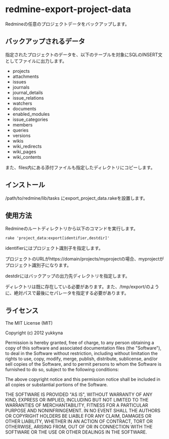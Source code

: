 redmine-export-project-data
===========================
Redmineの任意のプロジェクトデータをバックアップします。

バックアップされるデータ
------------------------
指定されたプロジェクトのデータを、以下のテーブルを対象にSQLのINSERT文としてファイルに出力します。
* projects
* attachments
* issues
* journals
* journal_details
* issue_relations
* watchers
* documents
* enabled_modules
* issue_categories
* members
* queries
* versions
* wikis
* wiki_redirects
* wiki_pages
* wiki_contents

また、files内にある添付ファイルも指定したディレクトリにコピーします。

インストール
------------
/path/to/redmine/lib/tasks にexport_project_data.rakeを設置します。

使用方法
--------
Redmineのルートディレクトリから以下のコマンドを実行します。

`rake 'project_data:export[identifier,destdir]'`

identifierにはプロジェクト識別子を指定します。

プロジェクトのURLがhttps://domain/projects/myprojectの場合、myprojectがプロジェクト識別子になります。

destdirにはバックアップの出力先ディレクトリを指定します。

ディレクトリは既に存在している必要があります。また、/tmp/export/のように、絶対パスで最後にセパレータを指定する必要があります。

ライセンス
----------
The MIT License (MIT)

Copyright (c) 2012 yukkyna

Permission is hereby granted, free of charge, to any person obtaining a copy of this software and associated documentation files (the "Software"), to deal in the Software without restriction, including without limitation the rights to use, copy, modify, merge, publish, distribute, sublicense, and/or sell copies of the Software, and to permit persons to whom the Software is furnished to do so, subject to the following conditions:

The above copyright notice and this permission notice shall be included in all copies or substantial portions of the Software.

THE SOFTWARE IS PROVIDED "AS IS", WITHOUT WARRANTY OF ANY KIND, EXPRESS OR IMPLIED, INCLUDING BUT NOT LIMITED TO THE WARRANTIES OF MERCHANTABILITY, FITNESS FOR A PARTICULAR PURPOSE AND NONINFRINGEMENT. IN NO EVENT SHALL THE AUTHORS OR COPYRIGHT HOLDERS BE LIABLE FOR ANY CLAIM, DAMAGES OR OTHER LIABILITY, WHETHER IN AN ACTION OF CONTRACT, TORT OR OTHERWISE, ARISING FROM, OUT OF OR IN CONNECTION WITH THE SOFTWARE OR THE USE OR OTHER DEALINGS IN THE SOFTWARE.
